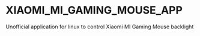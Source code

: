 # XIAOMI_MI_GAMING_MOUSE_APP
Unofficial application for linux to control Xiaomi MI Gaming Mouse backlight
